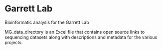 # Garrett Lab
Bioinformatic analysis for the Garrett Lab

MG_data_directory is an Excel file that contains open source links to sequencing datasets along with descriptions and metadata for the various projects.
